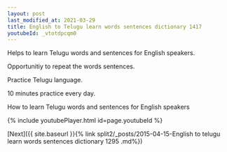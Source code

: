 ```yaml
---
layout: post
last_modified_at: 2021-03-29
title: English to Telugu learn words sentences dictionary 1417 
youtubeId: _vtotdpcqm0
---
```

 
 
Helps to learn Telugu words and sentences for English speakers.

Opportunitiy to repeat the words sentences. 

Practice Telugu language. 
 
10 minutes practice every day. 
 
How to learn Telugu words and sentences for English speakers 
 
{% include youtubePlayer.html id=page.youtubeId %}
 
 
[Next]({{ site.baseurl }}{% link  split2/_posts/2015-04-15-English to telugu learn words sentences dictionary 1295 .md%})
 
